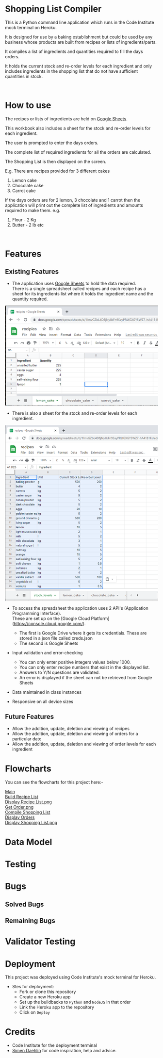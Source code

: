 <h1 >Shopping List Compiler</h1>

This is a Python command line application which runs in the Code Institute mock terminal on Heroku.

It is designed for use by a baking establishment but could be used by any business whose products are built from recipes or 
lists of ingredients/parts.

It compiles a list of ingredients and quantities required to fill the days orders. 

It holds the current stock and re-order levels for each ingredient and only includes ingredients in the shopping list that do not have
sufficient quantities in stock.

&nbsp;  

# How to use

The recipes or lists of ingredients are held on [Google Sheets]( https://en.wikipedia.org/wiki/Google_Sheets).  

This workbook also includes a sheet for the stock and re-order levels for each ingredient.

The user is prompted to enter the days orders.

The complete list of required ingredients for all the orders are calculated.

The Shopping List is then displayed on the screen.

E.g. There are recipes provided for 3 different cakes
1. Lemon cake
2. Chocolate cake
3. Carrot cake

If the days orders are for 2 lemon, 3 chocolate and 1 carrot then the application will print out the complete list of ingredients and amounts required to make them.
e.g.
1. Flour - 2 Kg
2. Butter - 2 lb
etc

&nbsp; 

# Features

## Existing Features

- The application uses [Google Sheets]( https://en.wikipedia.org/wiki/Google_Sheets) to hold the data required.  
There is a single spreadsheet called recipes and each recipe has a sheet for its ingredients list where it holds the ingredient name and the quantity required.  

![recipes](docs/images/recipes.PNG)

- There is also a sheet for the stock and re-order levels for each ingredient.

![recipes](docs/images/stock_levels.png)

- To access the spreadsheet the application uses 2 API's (Application Programming Interface).  
These are set up on the [Google Cloud Platform] (https://console.cloud.google.com/).
    - The first is Google Drive where it gets its credentials. These are stored in a json file called creds.json
    - The second is Google Sheets

- Input validation and error-checking
    - You can only enter positive integers values below 1000.
    - You can only enter recipe numbers that exist in the displayed list.
    - Answers to Y/N questions are validated.
    - An error is displayed if the sheet can not be retrieved from Google Sheets  

- Data maintained in class instances  

- Responsive on all device sizes  


## Future Features

- Allow the addition, update, deletion and viewing of recipes
- Allow the addition, update, deletion and viewing of orders for a particular date
- Allow the addition, update, deletion and viewing of order levels for each ingredient

# Flowcharts
You can see the flowcharts for this project here:-  

[Main](docs/images/main.png)  
[Build Recipe List](docs/images/build_recipe_list.png)  
[Display Recipe List.png](docs/images/display_recipe_list.png)  
[Get Order.png](docs/images/get_order.png)  
[Compile Shopping List](docs/images/compile_shopping_list_v2.png)  
[Display Orders](docs/images/display_orders.png)  
[Display Shopping List.png](docs/images/display_shopping_list.png)  



# Data Model

# Testing

# Bugs

## Solved Bugs

## Remaining Bugs

# Validator Testing

# Deployment

This project was deployed  using Code Institute's mock terminal for Heroku.

- Stes for deployment:
    - Fork or clone this repository 
    - Create a new Heroku app
    - Set up the buildbacks to <code>Python</code> and <code>NodeJS</code> in that order
    - Link the Heroku app to the repository
    - Click on <code>Deploy</code>


# Credits

* Code Institute for the deployment terminal
* [Simen Daehlin](https://github.com/Eventyret "Simen Daehlin") for code inspiration, help and advice.









